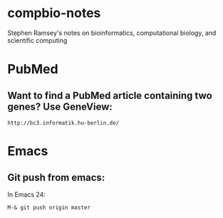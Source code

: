 # compbio-notes
Stephen Ramsey's notes on bioinformatics, computational biology, and scientific computing

# PubMed

## Want to find a PubMed article containing two genes?  Use GeneView:

    http://bc3.informatik.hu-berlin.de/


# Emacs

## Git push from emacs:

In Emacs 24:

    M-& git push origin master
    
